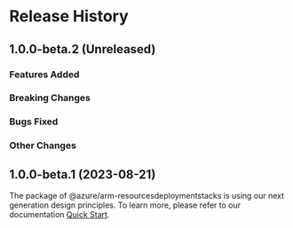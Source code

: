 # Release History

## 1.0.0-beta.2 (Unreleased)

### Features Added

### Breaking Changes

### Bugs Fixed

### Other Changes

## 1.0.0-beta.1 (2023-08-21)

The package of @azure/arm-resourcesdeploymentstacks is using our next generation design principles. To learn more, please refer to our documentation [Quick Start](https://aka.ms/js-track2-quickstart).
